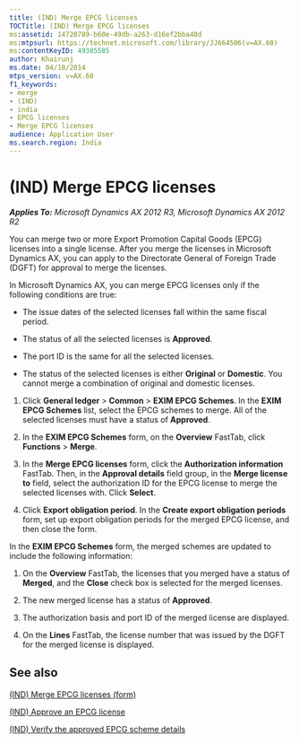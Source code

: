 ```yaml
---
title: (IND) Merge EPCG licenses
TOCTitle: (IND) Merge EPCG licenses
ms:assetid: 14720789-b60e-49db-a263-d16ef2bba40d
ms:mtpsurl: https://technet.microsoft.com/library/JJ664506(v=AX.60)
ms:contentKeyID: 49385585
author: Khairunj
ms.date: 04/18/2014
mtps_version: v=AX.60
f1_keywords:
- merge
- (IND)
- india
- EPCG licenses
- Merge EPCG licenses
audience: Application User
ms.search.region: India
---
```


# (IND) Merge EPCG licenses 


_**Applies To:** Microsoft Dynamics AX 2012 R3, Microsoft Dynamics AX 2012 R2_

You can merge two or more Export Promotion Capital Goods (EPCG) licenses into a single license. After you merge the licenses in Microsoft Dynamics AX, you can apply to the Directorate General of Foreign Trade (DGFT) for approval to merge the licenses.

In Microsoft Dynamics AX, you can merge EPCG licenses only if the following conditions are true:

  - The issue dates of the selected licenses fall within the same fiscal period.

  - The status of all the selected licenses is **Approved**.

  - The port ID is the same for all the selected licenses.

  - The status of the selected licenses is either **Original** or **Domestic**. You cannot merge a combination of original and domestic licenses.

<!-- end list -->

1.  Click **General ledger** \> **Common** \> **EXIM EPCG Schemes**. In the **EXIM EPCG Schemes** list, select the EPCG schemes to merge. All of the selected licenses must have a status of **Approved**.

2.  In the **EXIM EPCG Schemes** form, on the **Overview** FastTab, click **Functions** \> **Merge**.

3.  In the **Merge EPCG licenses** form, click the **Authorization information** FastTab. Then, in the **Approval details** field group, in the **Merge license to** field, select the authorization ID for the EPCG license to merge the selected licenses with. Click **Select**.

4.  Click **Export obligation period**. In the **Create export obligation periods** form, set up export obligation periods for the merged EPCG license, and then close the form.

In the **EXIM EPCG Schemes** form, the merged schemes are updated to include the following information:

1.  On the **Overview** FastTab, the licenses that you merged have a status of **Merged**, and the **Close** check box is selected for the merged licenses.

2.  The new merged license has a status of **Approved**.

3.  The authorization basis and port ID of the merged license are displayed.

4.  On the **Lines** FastTab, the license number that was issued by the DGFT for the merged license is displayed.

## See also

[(IND) Merge EPCG licenses (form)](https://technet.microsoft.com/library/jj678008\(v=ax.60\))

[(IND) Approve an EPCG license](ind-approve-an-epcg-license.md)

[(IND) Verify the approved EPCG scheme details](ind-verify-the-approved-epcg-scheme-details.md)

  



